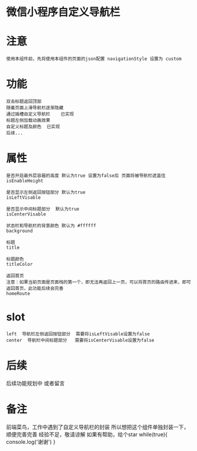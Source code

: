 # 微信小程序自定义导航栏

# 注意
	使用本组件前，先将使用本组件的页面的json配置 navigationStyle 设置为 custom

# 功能
	双击标题返回顶部
	随着页面上滑导航栏逐渐隐藏
	通过插槽自定义导航栏    已实现
	标题左侧加载动画效果
	自定义标题及颜色  已实现
	后续...

# 属性
	是否开启最外层容器的高度 默认为true 设置为false后 页面将被导航栏遮盖住 
	isEnableHeight

	是否显示左侧返回按钮部分 默认为true
	isLeftVisable

	是否显示中间标题部分  默认为true
	isCenterVisable

	状态栏和导航栏的背景颜色 默认为 #ffffff 
	background

	标题
	title

	标题颜色
	titleColor

	返回首页 
	注意：如果当前页面是页面栈的第一个，即无法再返回上一页，可以将首页的路由传进来，即可返回首页，此功能后续会完善
	homeRoute


# slot
	left  导航栏左侧返回按钮部分  需要将isLeftVisable设置为false
	center  导航栏中间标题部分   需要将isCenterVisable设置为false

# 后续
  后续功能规划中 或者留言

# 备注
  前端菜鸟，工作中遇到了自定义导航栏的封装
	所以想把这个组件单独封装一下，顺便完善完善
	经验不足，敬请谅解
	如果有帮助，给个star
	while(true){
		console.log('谢谢')
	}

	

